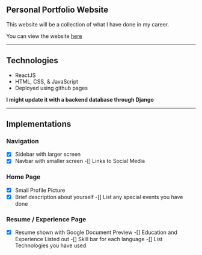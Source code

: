 ## Personal Portfolio Website

This website will be a collection of what I have done in my career.

You can view the website [here](https://charlesezra.github.io/#/)

---

## Technologies

- ReactJS
- HTML, CSS, & JavaScript
- Deployed using github pages

__I might update it with a backend database through Django__

---

## Implementations

### Navigation
-[X] Sidebar with larger screen
-[X] Navbar with smaller screen
-[] Links to Social Media

### Home Page
-[X] Small Profile Picture
-[X] Brief description about yourself
-[] List any special events you have done

### Resume / Experience Page
-[X] Resume shown with Google Document Preview
-[] Education and Experience Listed out
-[] Skill bar for each language
-[] List Technologies you have used